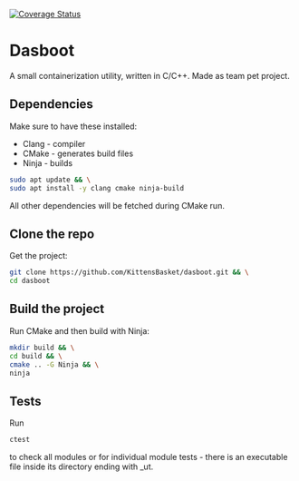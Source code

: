 [![Coverage Status](https://coveralls.io/repos/github/KittensBasket/dasboot/badge.svg?branch=master)](https://coveralls.io/github/KittensBasket/dasboot?branch=master)
# Dasboot

A small containerization utility, written in C/C++. Made as team pet project.

## Dependencies
Make sure to have these installed:
* Clang - compiler
* CMake - generates build files
* Ninja - builds
```bash
sudo apt update && \
sudo apt install -y clang cmake ninja-build
```
All other dependencies will be fetched during CMake run.

## Clone the repo
Get the project:
```bash
git clone https://github.com/KittensBasket/dasboot.git && \
cd dasboot
```

## Build the project
Run CMake and then build with Ninja:
```bash
mkdir build && \
cd build && \
cmake .. -G Ninja && \
ninja
```
## Tests
Run 
```bash
ctest
```
to check all modules or for individual module tests - there is an executable file inside its directory ending with _ut.
